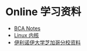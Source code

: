 # Online 学习资料

+ [BCA Notes](https://pravin-hub-rgb.github.io/BCA/index.html)
+ [Linux 内核](https://docs.hust.openatom.club/linux-insides-zh)
+ [伊利诺伊大学芝加哥分校资料](https://www.cs.uic.edu/~jbell/CourseNotes/OperatingSystems/)
